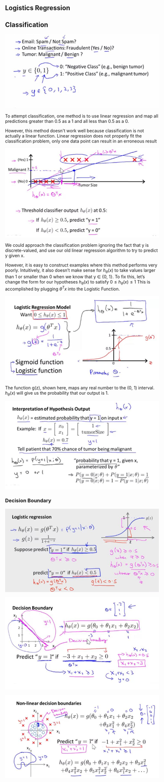 ## Logistics Regression

## Classification

![000053](images/2020-10-09-000053.jpg)

To attempt classification, one method is to use linear regression and map all predictions greater than 0.5 as a 1 and all less than 0.5 as a 0. 

However, this method doesn't work well because classification is not actually a linear function. Linear regression does not properly fit the classification problem, only one data point can result in an erroneous result

![000055](images/2020-10-09-000055.jpg)

We could approach the classification problem ignoring the fact that y is discrete-valued, and use our old linear regression algorithm to try to predict y given x. 

However, it is easy to construct examples where this method performs very poorly. Intuitively, it also doesn’t make sense for $h_\theta(x)$ to take values larger than 1 or smaller than 0 when we know that y ∈ {0, 1}. To fix this, let’s change the form for our hypotheses $h_\theta (x)$ to satisfy $0\leq h_\theta(x) \leq1$ This is accomplished by plugging $\theta^Tx$ into the Logistic Function.

![000056](images/2020-10-09-000056.jpg)

The function g(z), shown here, maps any real number to the (0, 1) interval. 
$h_\theta(x)$ will give us the probability that our output is 1.

![000057](images/2020-10-09-000057.jpg)

### Decision Boundary

![000058](images/2020-10-09-000058.jpg)

![000059](images/2020-10-09-000059.jpg)

![000060](images/2020-10-09-000060.jpg)

